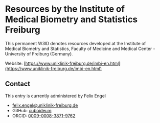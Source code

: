 # Resources by the Institute of Medical Biometry and Statistics Freiburg
This permanent W3ID denotes resources developed at the Institute of Medical Biometry and Statistics, Faculty of Medicine and Medical Center - University of Freiburg (Germany).

Website: [https://www.uniklinik-freiburg.de/imbi-en.html](https://www.uniklinik-freiburg.de/imbi-en.html)

## Contact
This entry is currently administered by Felix Engel

* [felix.engel@uniklinik-freiburg.de](mailto:felix.engel@uniklinik-freiburg.de)
* GitHub: [cuboideum](https://github.com/cuboideum)
* ORCID: [0009-0008-3871-9762](https://orcid.org/0009-0008-3871-9762)